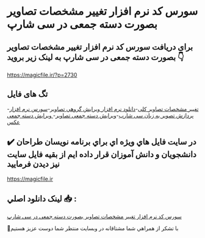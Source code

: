 # سورس کد نرم افزار تغییر مشخصات تصاویر بصورت دسته جمعی در سی شارپ

## برای دریافت سورس کد نرم افزار تغییر مشخصات تصاویر بصورت دسته جمعی در سی شارپ به لینک زیر بروید 👇

https://magicfile.ir/?p=2730

## تگ های فایل

-[تغییر مشخصات تصاویر کلی](https://magicfile.ir/product/%d8%b3%d9%88%d8%b1%d8%b3-%d9%86%d8%b1%d9%85-%d8%a7%d9%81%d8%b2%d8%a7%d8%b1-%d8%aa%d8%ba%db%8c%db%8c%d8%b1-%d9%85%d8%b4%d8%ae%d8%b5%d8%a7%d8%aa-%d8%aa%d8%b5%d8%a7%d9%88%db%8c%d8%b1-%d8%af%d8%b3%d8%aa%d9%87-%d8%ac%d9%85%d8%b9%db%8c/)-[دانلود نرم افزار ويرايش گروهي تصاوير](https://magicfile.ir/product/%d8%b3%d9%88%d8%b1%d8%b3-%d9%86%d8%b1%d9%85-%d8%a7%d9%81%d8%b2%d8%a7%d8%b1-%d8%aa%d8%ba%db%8c%db%8c%d8%b1-%d9%85%d8%b4%d8%ae%d8%b5%d8%a7%d8%aa-%d8%aa%d8%b5%d8%a7%d9%88%db%8c%d8%b1-%d8%af%d8%b3%d8%aa%d9%87-%d8%ac%d9%85%d8%b9%db%8c/)-[سورس نرم افزار پردازش تصویر به زبان سی شارپ](https://magicfile.ir/product/%d8%b3%d9%88%d8%b1%d8%b3-%d9%86%d8%b1%d9%85-%d8%a7%d9%81%d8%b2%d8%a7%d8%b1-%d8%aa%d8%ba%db%8c%db%8c%d8%b1-%d9%85%d8%b4%d8%ae%d8%b5%d8%a7%d8%aa-%d8%aa%d8%b5%d8%a7%d9%88%db%8c%d8%b1-%d8%af%d8%b3%d8%aa%d9%87-%d8%ac%d9%85%d8%b9%db%8c/)-[ویرایش دسته جمعی تصاویر](https://magicfile.ir/product/%d8%b3%d9%88%d8%b1%d8%b3-%d9%86%d8%b1%d9%85-%d8%a7%d9%81%d8%b2%d8%a7%d8%b1-%d8%aa%d8%ba%db%8c%db%8c%d8%b1-%d9%85%d8%b4%d8%ae%d8%b5%d8%a7%d8%aa-%d8%aa%d8%b5%d8%a7%d9%88%db%8c%d8%b1-%d8%af%d8%b3%d8%aa%d9%87-%d8%ac%d9%85%d8%b9%db%8c/)-[ ویرایش دسته جمعی عکس](https://magicfile.ir/product/%d8%b3%d9%88%d8%b1%d8%b3-%d9%86%d8%b1%d9%85-%d8%a7%d9%81%d8%b2%d8%a7%d8%b1-%d8%aa%d8%ba%db%8c%db%8c%d8%b1-%d9%85%d8%b4%d8%ae%d8%b5%d8%a7%d8%aa-%d8%aa%d8%b5%d8%a7%d9%88%db%8c%d8%b1-%d8%af%d8%b3%d8%aa%d9%87-%d8%ac%d9%85%d8%b9%db%8c/)

## ✔️ در سايت فايل هاي ويژه اي براي برنامه نويسان طراحان دانشجويان و دانش آموزان قرار داده ايم از بقيه فايل سايت نيز ديدن فرماييد

https://magicfile.ir


## لينک دانلود اصلي 📥 :

[سورس کد نرم افزار تغییر مشخصات تصاویر بصورت دسته جمعی در سی شارپ](https://magicfile.ir/product/%d8%b3%d9%88%d8%b1%d8%b3-%d9%86%d8%b1%d9%85-%d8%a7%d9%81%d8%b2%d8%a7%d8%b1-%d8%aa%d8%ba%db%8c%db%8c%d8%b1-%d9%85%d8%b4%d8%ae%d8%b5%d8%a7%d8%aa-%d8%aa%d8%b5%d8%a7%d9%88%db%8c%d8%b1-%d8%af%d8%b3%d8%aa%d9%87-%d8%ac%d9%85%d8%b9%db%8c/) 


🙏با تشکر از همراهي شما مشتاقانه در وبسایت منتظر شما دوست عزیز هستیم


